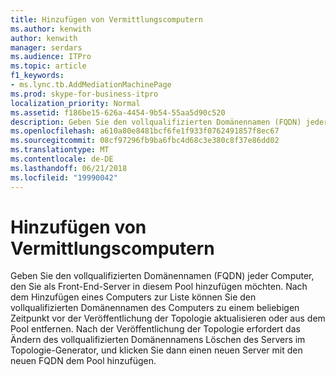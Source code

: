 ```yaml
---
title: Hinzufügen von Vermittlungscomputern
ms.author: kenwith
author: kenwith
manager: serdars
ms.audience: ITPro
ms.topic: article
f1_keywords:
- ms.lync.tb.AddMediationMachinePage
ms.prod: skype-for-business-itpro
localization_priority: Normal
ms.assetid: f186be15-626a-4454-9b54-55aa5d90c520
description: Geben Sie den vollqualifizierten Domänennamen (FQDN) jeder Computer, den Sie als Front-End-Server in diesem Pool hinzufügen möchten. Nach dem Hinzufügen eines Computers zur Liste können Sie den vollqualifizierten Domänennamen des Computers zu einem beliebigen Zeitpunkt vor der Veröffentlichung der Topologie aktualisieren oder aus dem Pool entfernen. Nach der Veröffentlichung der Topologie erfordert das Ändern des vollqualifizierten Domänennamens Löschen des Servers im Topologie-Generator, und klicken Sie dann einen neuen Server mit den neuen FQDN dem Pool hinzufügen.
ms.openlocfilehash: a610a80e8481bcf6fe1f933f0762491857f8ec67
ms.sourcegitcommit: 08cf97296fb9ba6fbc4d68c3e380c8f37e86dd02
ms.translationtype: MT
ms.contentlocale: de-DE
ms.lasthandoff: 06/21/2018
ms.locfileid: "19990042"
---
```

# <a name="add-mediation-machine"></a>Hinzufügen von Vermittlungscomputern
 
Geben Sie den vollqualifizierten Domänennamen (FQDN) jeder Computer, den Sie als Front-End-Server in diesem Pool hinzufügen möchten. Nach dem Hinzufügen eines Computers zur Liste können Sie den vollqualifizierten Domänennamen des Computers zu einem beliebigen Zeitpunkt vor der Veröffentlichung der Topologie aktualisieren oder aus dem Pool entfernen. Nach der Veröffentlichung der Topologie erfordert das Ändern des vollqualifizierten Domänennamens Löschen des Servers im Topologie-Generator, und klicken Sie dann einen neuen Server mit den neuen FQDN dem Pool hinzufügen. 
  

